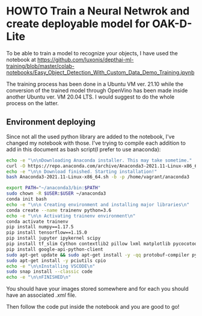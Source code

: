 # HOWTO Train a Neural Netwrok and create deployable model for OAK-D-Lite

To be able to train a model to recognize your objects, I have used the notebook at <https://github.com/luxonis/depthai-ml-training/blob/master/colab-notebooks/Easy_Object_Detection_With_Custom_Data_Demo_Training.ipynb>

The training process has been done in a Ubuntu VM ver. 21.10 while the conversion of the trained model through OpenVino has been made inside another Ubuntu ver. VM 20.04 LTS. I would suggest to do the whole process on the latter.

## Environment deploying

Since not all the used python library are added to the notebook, I've changed my notebook with those. I've trying to compile each addition to add in this document as bash script(I prefer to use anaconda):

```bash
echo -e "\n\nDownloading Anaconda installer. This may take sometime."
curl -O https://repo.anaconda.com/archive/Anaconda3-2021.11-Linux-x86_64.sh
echo -e "\n\n Download finished. Starting installation!"
bash Anaconda3-2021.11-Linux-x86_64.sh -b -p /home/vagrant/anaconda3

export PATH="~/anaconda3/bin:$PATH"
sudo chown -R $USER:$USER ~/anaconda3
conda init bash
echo -e "\n\n Creating environment and installing major libraries\n"
conda create --name trainenv python=3.6
echo -e "\n\n Activating trainenv environment\n"
conda activate trainenv
pip install numpy==1.17.5 
pip install tensorflow==1.15.0
pip install jupyter ipykernel scipy
pip install tf_slim Cython contextlib2 pillow lxml matplotlib pycocotools gdown
pip install google-api-python-client
sudo apt-get update && sudo apt-get install -y -qq protobuf-compiler python-pil python-lxml python-tk
sudo apt-get install -y pciutils cpio
echo -e "\n\nInstalling VSCODE\n"
sudo snap install --classic code
echo -e "\n\nFINISHED\n"
```

You should have your images stored somewhere and for each you should have an associated *.xml* file.

Then follow the code put inside the notebook and you are good to go!
